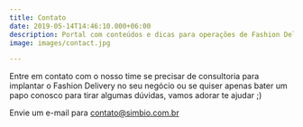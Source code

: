 ```yaml
---
title: Contato
date: 2019-05-14T14:46:10.000+06:00
description: Portal com conteúdos e dicas para operações de Fashion Delivery.
image: images/contact.jpg

---
```

Entre em contato com o nosso time se precisar de consultoria para implantar o Fashion Delivery no seu negócio ou se quiser apenas bater um papo conosco para tirar algumas dúvidas, vamos adorar te ajudar ;)

Envie um e-mail para [contato@simbio.com.br](mailto:contato@simbio.com.br)